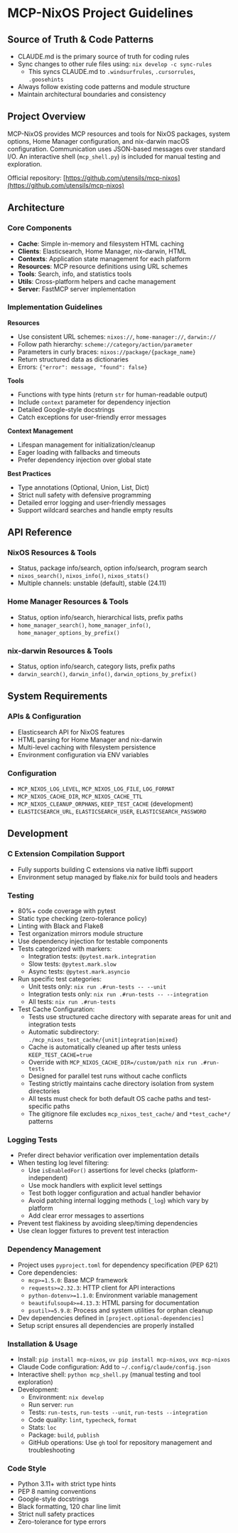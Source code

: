 # MCP-NixOS Project Guidelines

## Source of Truth & Code Patterns

- CLAUDE.md is the primary source of truth for coding rules
- Sync changes to other rule files using: `nix develop -c sync-rules` 
  - This syncs CLAUDE.md to `.windsurfrules`, `.cursorrules`, `.goosehints`
- Always follow existing code patterns and module structure
- Maintain architectural boundaries and consistency

## Project Overview

MCP-NixOS provides MCP resources and tools for NixOS packages, system options, Home Manager configuration, and nix-darwin macOS configuration. Communication uses JSON-based messages over standard I/O. An interactive shell (`mcp_shell.py`) is included for manual testing and exploration.

Official repository: [https://github.com/utensils/mcp-nixos](https://github.com/utensils/mcp-nixos)

## Architecture

### Core Components
- **Cache**: Simple in-memory and filesystem HTML caching
- **Clients**: Elasticsearch, Home Manager, nix-darwin, HTML
- **Contexts**: Application state management for each platform
- **Resources**: MCP resource definitions using URL schemes
- **Tools**: Search, info, and statistics tools
- **Utils**: Cross-platform helpers and cache management
- **Server**: FastMCP server implementation

### Implementation Guidelines

**Resources**
- Use consistent URL schemes: `nixos://`, `home-manager://`, `darwin://`
- Follow path hierarchy: `scheme://category/action/parameter`
- Parameters in curly braces: `nixos://package/{package_name}`
- Return structured data as dictionaries
- Errors: `{"error": message, "found": false}`

**Tools**
- Functions with type hints (return `str` for human-readable output)
- Include `context` parameter for dependency injection
- Detailed Google-style docstrings
- Catch exceptions for user-friendly error messages

**Context Management**
- Lifespan management for initialization/cleanup
- Eager loading with fallbacks and timeouts
- Prefer dependency injection over global state

**Best Practices**
- Type annotations (Optional, Union, List, Dict)
- Strict null safety with defensive programming
- Detailed error logging and user-friendly messages
- Support wildcard searches and handle empty results

## API Reference

### NixOS Resources & Tools
- Status, package info/search, option info/search, program search
- `nixos_search()`, `nixos_info()`, `nixos_stats()`
- Multiple channels: unstable (default), stable (24.11)

### Home Manager Resources & Tools
- Status, option info/search, hierarchical lists, prefix paths
- `home_manager_search()`, `home_manager_info()`, `home_manager_options_by_prefix()`

### nix-darwin Resources & Tools
- Status, option info/search, category lists, prefix paths
- `darwin_search()`, `darwin_info()`, `darwin_options_by_prefix()`

## System Requirements

### APIs & Configuration
- Elasticsearch API for NixOS features
- HTML parsing for Home Manager and nix-darwin
- Multi-level caching with filesystem persistence
- Environment configuration via ENV variables

### Configuration
- `MCP_NIXOS_LOG_LEVEL`, `MCP_NIXOS_LOG_FILE`, `LOG_FORMAT`
- `MCP_NIXOS_CACHE_DIR`, `MCP_NIXOS_CACHE_TTL`
- `MCP_NIXOS_CLEANUP_ORPHANS`, `KEEP_TEST_CACHE` (development)
- `ELASTICSEARCH_URL`, `ELASTICSEARCH_USER`, `ELASTICSEARCH_PASSWORD`

## Development

### C Extension Compilation Support
- Fully supports building C extensions via native libffi support
- Environment setup managed by flake.nix for build tools and headers

### Testing
- 80%+ code coverage with pytest
- Static type checking (zero-tolerance policy)
- Linting with Black and Flake8
- Test organization mirrors module structure
- Use dependency injection for testable components
- Tests categorized with markers:
  - Integration tests: `@pytest.mark.integration`
  - Slow tests: `@pytest.mark.slow`
  - Async tests: `@pytest.mark.asyncio`
- Run specific test categories:
  - Unit tests only: `nix run .#run-tests -- --unit`
  - Integration tests only: `nix run .#run-tests -- --integration`
  - All tests: `nix run .#run-tests`
- Test Cache Configuration:
  - Tests use structured cache directory with separate areas for unit and integration tests
  - Automatic subdirectory: `./mcp_nixos_test_cache/{unit|integration|mixed}`
  - Cache is automatically cleaned up after tests unless `KEEP_TEST_CACHE=true`
  - Override with `MCP_NIXOS_CACHE_DIR=/custom/path nix run .#run-tests`
  - Designed for parallel test runs without cache conflicts
  - Testing strictly maintains cache directory isolation from system directories
  - All tests must check for both default OS cache paths and test-specific paths
  - The gitignore file excludes `mcp_nixos_test_cache/` and `*test_cache*/` patterns

### Logging Tests
- Prefer direct behavior verification over implementation details
- When testing log level filtering:
  - Use `isEnabledFor()` assertions for level checks (platform-independent)
  - Use mock handlers with explicit level settings
  - Test both logger configuration and actual handler behavior
  - Avoid patching internal logging methods (`_log`) which vary by platform
  - Add clear error messages to assertions
- Prevent test flakiness by avoiding sleep/timing dependencies
- Use clean logger fixtures to prevent test interaction

### Dependency Management
- Project uses `pyproject.toml` for dependency specification (PEP 621)
- Core dependencies:
  - `mcp>=1.5.0`: Base MCP framework
  - `requests>=2.32.3`: HTTP client for API interactions
  - `python-dotenv>=1.1.0`: Environment variable management
  - `beautifulsoup4>=4.13.3`: HTML parsing for documentation
  - `psutil>=5.9.8`: Process and system utilities for orphan cleanup
- Dev dependencies defined in `[project.optional-dependencies]`
- Setup script ensures all dependencies are properly installed

### Installation & Usage
- Install: `pip install mcp-nixos`, `uv pip install mcp-nixos`, `uvx mcp-nixos`
- Claude Code configuration: Add to `~/.config/claude/config.json`
- Interactive shell: `python mcp_shell.py` (manual testing and tool exploration)
- Development:
  - Environment: `nix develop`
  - Run server: `run`
  - Tests: `run-tests`, `run-tests --unit`, `run-tests --integration`
  - Code quality: `lint`, `typecheck`, `format`
  - Stats: `loc`
  - Package: `build`, `publish`
  - GitHub operations: Use `gh` tool for repository management and troubleshooting

### Code Style
- Python 3.11+ with strict type hints
- PEP 8 naming conventions
- Google-style docstrings
- Black formatting, 120 char line limit
- Strict null safety practices
- Zero-tolerance for type errors